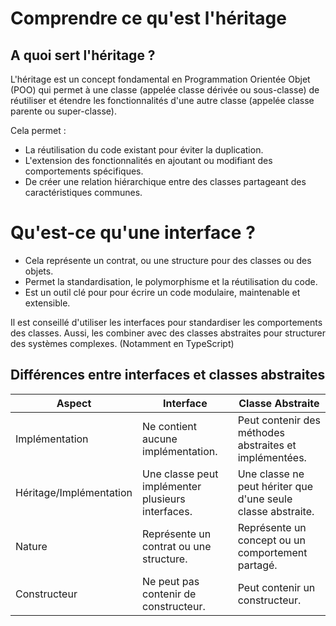# Comprendre ce qu'est l'héritage

## A quoi sert l'héritage ?

L'héritage est un concept fondamental en Programmation Orientée Objet (POO) qui permet à une classe (appelée classe dérivée ou sous-classe) de réutiliser et étendre les fonctionnalités d'une autre classe (appelée classe parente ou super-classe).

Cela permet :

- La réutilisation du code existant pour éviter la duplication.
- L'extension des fonctionnalités en ajoutant ou modifiant des comportements spécifiques.
- De créer une relation hiérarchique entre des classes partageant des caractéristiques communes.

# Qu'est-ce qu'une interface ?

- Cela représente un contrat, ou une structure pour des classes ou des objets.
- Permet la standardisation, le polymorphisme et la réutilisation du code.
- Est un outil clé pour pour écrire un code modulaire, maintenable et extensible.

Il est conseillé d'utiliser les interfaces pour standardiser les comportements des classes.
Aussi, les combiner avec des classes abstraites pour structurer des systèmes complexes.
(Notamment en TypeScript)

## Différences entre interfaces et classes abstraites

| Aspect                  | Interface                                         | Classe Abstraite                                             |
| ----------------------- | ------------------------------------------------- | ------------------------------------------------------------ |
| Implémentation          | Ne contient aucune implémentation.                | Peut contenir des méthodes abstraites et implémentées.       |
| Héritage/Implémentation | Une classe peut implémenter plusieurs interfaces. | Une classe ne peut hériter que d'une seule classe abstraite. |
| Nature                  | Représente un contrat ou une structure.           | Représente un concept ou un comportement partagé.            |
| Constructeur            | Ne peut pas contenir de constructeur.             | Peut contenir un constructeur.                               |

